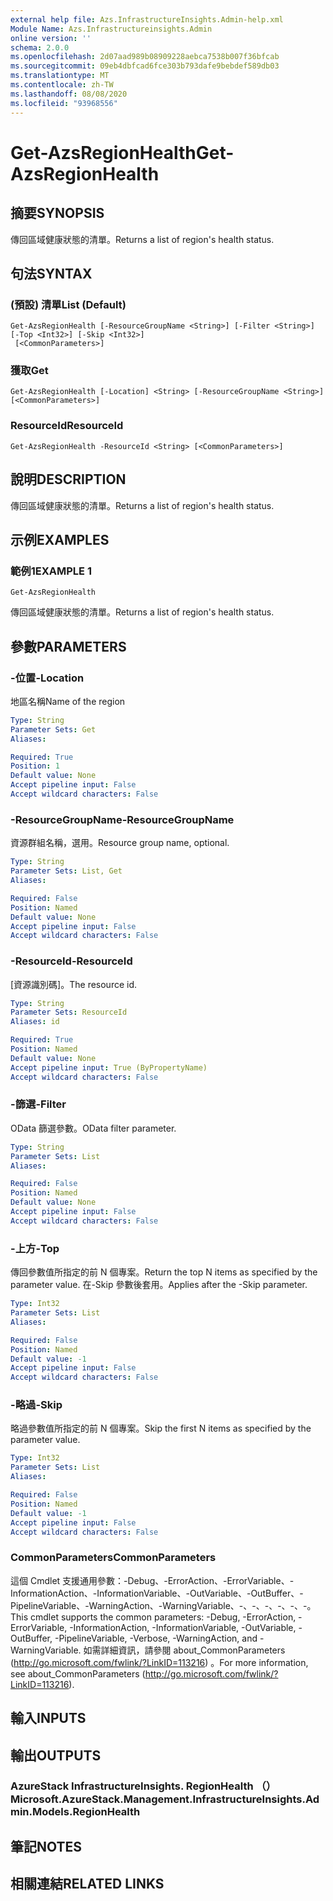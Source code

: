 ```yaml
---
external help file: Azs.InfrastructureInsights.Admin-help.xml
Module Name: Azs.Infrastructureinsights.Admin
online version: ''
schema: 2.0.0
ms.openlocfilehash: 2d07aad989b08909228aebca7538b007f36bfcab
ms.sourcegitcommit: 09eb4dbfcad6fce303b793dafe9bebdef589db03
ms.translationtype: MT
ms.contentlocale: zh-TW
ms.lasthandoff: 08/08/2020
ms.locfileid: "93968556"
---
```

# <span data-ttu-id="4b1c3-101">Get-AzsRegionHealth</span><span class="sxs-lookup"><span data-stu-id="4b1c3-101">Get-AzsRegionHealth</span></span>

## <span data-ttu-id="4b1c3-102">摘要</span><span class="sxs-lookup"><span data-stu-id="4b1c3-102">SYNOPSIS</span></span>
<span data-ttu-id="4b1c3-103">傳回區域健康狀態的清單。</span><span class="sxs-lookup"><span data-stu-id="4b1c3-103">Returns a list of region's health status.</span></span>

## <span data-ttu-id="4b1c3-104">句法</span><span class="sxs-lookup"><span data-stu-id="4b1c3-104">SYNTAX</span></span>

### <span data-ttu-id="4b1c3-105"> (預設) 清單</span><span class="sxs-lookup"><span data-stu-id="4b1c3-105">List (Default)</span></span>
```
Get-AzsRegionHealth [-ResourceGroupName <String>] [-Filter <String>] [-Top <Int32>] [-Skip <Int32>]
 [<CommonParameters>]
```

### <span data-ttu-id="4b1c3-106">獲取</span><span class="sxs-lookup"><span data-stu-id="4b1c3-106">Get</span></span>
```
Get-AzsRegionHealth [-Location] <String> [-ResourceGroupName <String>] [<CommonParameters>]
```

### <span data-ttu-id="4b1c3-107">ResourceId</span><span class="sxs-lookup"><span data-stu-id="4b1c3-107">ResourceId</span></span>
```
Get-AzsRegionHealth -ResourceId <String> [<CommonParameters>]
```

## <span data-ttu-id="4b1c3-108">說明</span><span class="sxs-lookup"><span data-stu-id="4b1c3-108">DESCRIPTION</span></span>
<span data-ttu-id="4b1c3-109">傳回區域健康狀態的清單。</span><span class="sxs-lookup"><span data-stu-id="4b1c3-109">Returns a list of region's health status.</span></span>

## <span data-ttu-id="4b1c3-110">示例</span><span class="sxs-lookup"><span data-stu-id="4b1c3-110">EXAMPLES</span></span>

### <span data-ttu-id="4b1c3-111">範例1</span><span class="sxs-lookup"><span data-stu-id="4b1c3-111">EXAMPLE 1</span></span>
```
Get-AzsRegionHealth
```

<span data-ttu-id="4b1c3-112">傳回區域健康狀態的清單。</span><span class="sxs-lookup"><span data-stu-id="4b1c3-112">Returns a list of region's health status.</span></span>

## <span data-ttu-id="4b1c3-113">參數</span><span class="sxs-lookup"><span data-stu-id="4b1c3-113">PARAMETERS</span></span>

### <span data-ttu-id="4b1c3-114">-位置</span><span class="sxs-lookup"><span data-stu-id="4b1c3-114">-Location</span></span>
<span data-ttu-id="4b1c3-115">地區名稱</span><span class="sxs-lookup"><span data-stu-id="4b1c3-115">Name of the region</span></span>

```yaml
Type: String
Parameter Sets: Get
Aliases:

Required: True
Position: 1
Default value: None
Accept pipeline input: False
Accept wildcard characters: False
```

### <span data-ttu-id="4b1c3-116">-ResourceGroupName</span><span class="sxs-lookup"><span data-stu-id="4b1c3-116">-ResourceGroupName</span></span>
<span data-ttu-id="4b1c3-117">資源群組名稱，選用。</span><span class="sxs-lookup"><span data-stu-id="4b1c3-117">Resource group name, optional.</span></span>

```yaml
Type: String
Parameter Sets: List, Get
Aliases:

Required: False
Position: Named
Default value: None
Accept pipeline input: False
Accept wildcard characters: False
```

### <span data-ttu-id="4b1c3-118">-ResourceId</span><span class="sxs-lookup"><span data-stu-id="4b1c3-118">-ResourceId</span></span>
<span data-ttu-id="4b1c3-119">[資源識別碼]。</span><span class="sxs-lookup"><span data-stu-id="4b1c3-119">The resource id.</span></span>

```yaml
Type: String
Parameter Sets: ResourceId
Aliases: id

Required: True
Position: Named
Default value: None
Accept pipeline input: True (ByPropertyName)
Accept wildcard characters: False
```

### <span data-ttu-id="4b1c3-120">-篩選</span><span class="sxs-lookup"><span data-stu-id="4b1c3-120">-Filter</span></span>
<span data-ttu-id="4b1c3-121">OData 篩選參數。</span><span class="sxs-lookup"><span data-stu-id="4b1c3-121">OData filter parameter.</span></span>

```yaml
Type: String
Parameter Sets: List
Aliases:

Required: False
Position: Named
Default value: None
Accept pipeline input: False
Accept wildcard characters: False
```

### <span data-ttu-id="4b1c3-122">-上方</span><span class="sxs-lookup"><span data-stu-id="4b1c3-122">-Top</span></span>
<span data-ttu-id="4b1c3-123">傳回參數值所指定的前 N 個專案。</span><span class="sxs-lookup"><span data-stu-id="4b1c3-123">Return the top N items as specified by the parameter value.</span></span>
<span data-ttu-id="4b1c3-124">在-Skip 參數後套用。</span><span class="sxs-lookup"><span data-stu-id="4b1c3-124">Applies after the -Skip parameter.</span></span>

```yaml
Type: Int32
Parameter Sets: List
Aliases:

Required: False
Position: Named
Default value: -1
Accept pipeline input: False
Accept wildcard characters: False
```

### <span data-ttu-id="4b1c3-125">-略過</span><span class="sxs-lookup"><span data-stu-id="4b1c3-125">-Skip</span></span>
<span data-ttu-id="4b1c3-126">略過參數值所指定的前 N 個專案。</span><span class="sxs-lookup"><span data-stu-id="4b1c3-126">Skip the first N items as specified by the parameter value.</span></span>

```yaml
Type: Int32
Parameter Sets: List
Aliases:

Required: False
Position: Named
Default value: -1
Accept pipeline input: False
Accept wildcard characters: False
```

### <span data-ttu-id="4b1c3-127">CommonParameters</span><span class="sxs-lookup"><span data-stu-id="4b1c3-127">CommonParameters</span></span>
<span data-ttu-id="4b1c3-128">這個 Cmdlet 支援通用參數：-Debug、-ErrorAction、-ErrorVariable、-InformationAction、-InformationVariable、-OutVariable、-OutBuffer、-PipelineVariable、-WarningAction、-WarningVariable、-、-、-、-、-、-。</span><span class="sxs-lookup"><span data-stu-id="4b1c3-128">This cmdlet supports the common parameters: -Debug, -ErrorAction, -ErrorVariable, -InformationAction, -InformationVariable, -OutVariable, -OutBuffer, -PipelineVariable, -Verbose, -WarningAction, and -WarningVariable.</span></span> <span data-ttu-id="4b1c3-129">如需詳細資訊，請參閱 about_CommonParameters (http://go.microsoft.com/fwlink/?LinkID=113216) 。</span><span class="sxs-lookup"><span data-stu-id="4b1c3-129">For more information, see about_CommonParameters (http://go.microsoft.com/fwlink/?LinkID=113216).</span></span>

## <span data-ttu-id="4b1c3-130">輸入</span><span class="sxs-lookup"><span data-stu-id="4b1c3-130">INPUTS</span></span>

## <span data-ttu-id="4b1c3-131">輸出</span><span class="sxs-lookup"><span data-stu-id="4b1c3-131">OUTPUTS</span></span>

### <span data-ttu-id="4b1c3-132">AzureStack InfrastructureInsights. RegionHealth （）</span><span class="sxs-lookup"><span data-stu-id="4b1c3-132">Microsoft.AzureStack.Management.InfrastructureInsights.Admin.Models.RegionHealth</span></span>

## <span data-ttu-id="4b1c3-133">筆記</span><span class="sxs-lookup"><span data-stu-id="4b1c3-133">NOTES</span></span>

## <span data-ttu-id="4b1c3-134">相關連結</span><span class="sxs-lookup"><span data-stu-id="4b1c3-134">RELATED LINKS</span></span>
